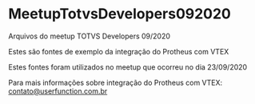 # MeetupTotvsDevelopers092020
 Arquivos do meetup TOTVS Developers 09/2020

 Estes são fontes de exemplo da integração do Protheus com VTEX

 Estes fontes foram utilizados no meetup que ocorreu no dia 23/09/2020

 Para mais informações sobre integração do Protheus com VTEX: contato@userfunction.com.br
